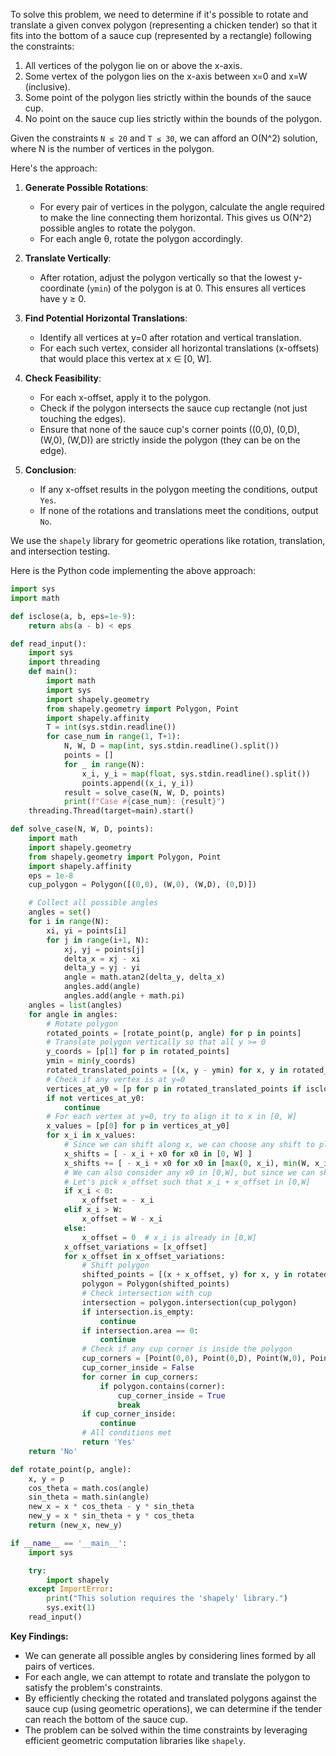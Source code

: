 To solve this problem, we need to determine if it's possible to rotate and translate a given convex polygon (representing a chicken tender) so that it fits into the bottom of a sauce cup (represented by a rectangle) following the constraints:

1. All vertices of the polygon lie on or above the x-axis.
2. Some vertex of the polygon lies on the x-axis between x=0 and x=W (inclusive).
3. Some point of the polygon lies strictly within the bounds of the sauce cup.
4. No point on the sauce cup lies strictly within the bounds of the polygon.

Given the constraints `N ≤ 20` and `T ≤ 30`, we can afford an O(N^2) solution, where N is the number of vertices in the polygon.

Here's the approach:

1. **Generate Possible Rotations**: 
   - For every pair of vertices in the polygon, calculate the angle required to make the line connecting them horizontal. This gives us O(N^2) possible angles to rotate the polygon.
   - For each angle θ, rotate the polygon accordingly.

2. **Translate Vertically**:
   - After rotation, adjust the polygon vertically so that the lowest y-coordinate (`ymin`) of the polygon is at 0. This ensures all vertices have y ≥ 0.

3. **Find Potential Horizontal Translations**:
   - Identify all vertices at y=0 after rotation and vertical translation.
   - For each such vertex, consider all horizontal translations (x-offsets) that would place this vertex at x ∈ [0, W].

4. **Check Feasibility**:
   - For each x-offset, apply it to the polygon.
   - Check if the polygon intersects the sauce cup rectangle (not just touching the edges).
   - Ensure that none of the sauce cup's corner points ((0,0), (0,D), (W,0), (W,D)) are strictly inside the polygon (they can be on the edge).

5. **Conclusion**:
   - If any x-offset results in the polygon meeting the conditions, output `Yes`.
   - If none of the rotations and translations meet the conditions, output `No`.

We use the `shapely` library for geometric operations like rotation, translation, and intersection testing.

Here is the Python code implementing the above approach:

```python
import sys
import math

def isclose(a, b, eps=1e-9):
    return abs(a - b) < eps

def read_input():
    import sys
    import threading
    def main():
        import math
        import sys
        import shapely.geometry
        from shapely.geometry import Polygon, Point
        import shapely.affinity
        T = int(sys.stdin.readline())
        for case_num in range(1, T+1):
            N, W, D = map(int, sys.stdin.readline().split())
            points = []
            for _ in range(N):
                x_i, y_i = map(float, sys.stdin.readline().split())
                points.append((x_i, y_i))
            result = solve_case(N, W, D, points)
            print(f"Case #{case_num}: {result}")
    threading.Thread(target=main).start()

def solve_case(N, W, D, points):
    import math
    import shapely.geometry
    from shapely.geometry import Polygon, Point
    import shapely.affinity
    eps = 1e-8
    cup_polygon = Polygon([(0,0), (W,0), (W,D), (0,D)])

    # Collect all possible angles
    angles = set()
    for i in range(N):
        xi, yi = points[i]
        for j in range(i+1, N):
            xj, yj = points[j]
            delta_x = xj - xi
            delta_y = yj - yi
            angle = math.atan2(delta_y, delta_x)
            angles.add(angle)
            angles.add(angle + math.pi)
    angles = list(angles)
    for angle in angles:
        # Rotate polygon
        rotated_points = [rotate_point(p, angle) for p in points]
        # Translate polygon vertically so that all y >= 0
        y_coords = [p[1] for p in rotated_points]
        ymin = min(y_coords)
        rotated_translated_points = [(x, y - ymin) for x, y in rotated_points]
        # Check if any vertex is at y=0
        vertices_at_y0 = [p for p in rotated_translated_points if isclose(p[1], 0)]
        if not vertices_at_y0:
            continue
        # For each vertex at y=0, try to align it to x in [0, W]
        x_values = [p[0] for p in vertices_at_y0]
        for x_i in x_values:
            # Since we can shift along x, we can choose any shift to place x_i at x0 in [0,W]
            x_shifts = [ - x_i + x0 for x0 in [0, W] ]
            x_shifts += [ - x_i + x0 for x0 in [max(0, x_i), min(W, x_i)] ]
            # We can also consider any x0 in [0,W], but since we can shift arbitrarily, let's pick x0 = min(max(0,x_i), W)
            # Let's pick x_offset such that x_i + x_offset in [0,W]
            if x_i < 0:
                x_offset = - x_i
            elif x_i > W:
                x_offset = W - x_i
            else:
                x_offset = 0  # x_i is already in [0,W]
            x_offset_variations = [x_offset]
            for x_offset in x_offset_variations:
                # Shift polygon
                shifted_points = [(x + x_offset, y) for x, y in rotated_translated_points]
                polygon = Polygon(shifted_points)
                # Check intersection with cup
                intersection = polygon.intersection(cup_polygon)
                if intersection.is_empty:
                    continue
                if intersection.area == 0:
                    continue
                # Check if any cup corner is inside the polygon
                cup_corners = [Point(0,0), Point(0,D), Point(W,0), Point(W,D)]
                cup_corner_inside = False
                for corner in cup_corners:
                    if polygon.contains(corner):
                        cup_corner_inside = True
                        break
                if cup_corner_inside:
                    continue
                # All conditions met
                return 'Yes'
    return 'No'

def rotate_point(p, angle):
    x, y = p
    cos_theta = math.cos(angle)
    sin_theta = math.sin(angle)
    new_x = x * cos_theta - y * sin_theta
    new_y = x * sin_theta + y * cos_theta
    return (new_x, new_y)

if __name__ == '__main__':
    import sys

    try:
        import shapely
    except ImportError:
        print("This solution requires the 'shapely' library.")
        sys.exit(1)
    read_input()
```

**Key Findings:**

- We can generate all possible angles by considering lines formed by all pairs of vertices.
- For each angle, we can attempt to rotate and translate the polygon to satisfy the problem's constraints.
- By efficiently checking the rotated and translated polygons against the sauce cup (using geometric operations), we can determine if the tender can reach the bottom of the sauce cup.
- The problem can be solved within the time constraints by leveraging efficient geometric computation libraries like `shapely`.